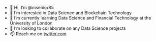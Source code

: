 - 👋 Hi, I’m @msenior85
- 👀 I’m interested in Data Science and Blockchain Technology
- 🌱 I’m currently learning Data Science and Financial Technology at the University of London
- 💞️ I’m looking to collaborate on any Data Science projects
- 📫 Reach me on [twitter.com](https://twitter.com/msenior_ "https://twitter.com/msenior_")

<!---
msenior85/msenior85 is a ✨ special ✨ repository because its `README.md` (this file) appears on your GitHub profile.
You can click the Preview link to take a look at your changes.
--->
